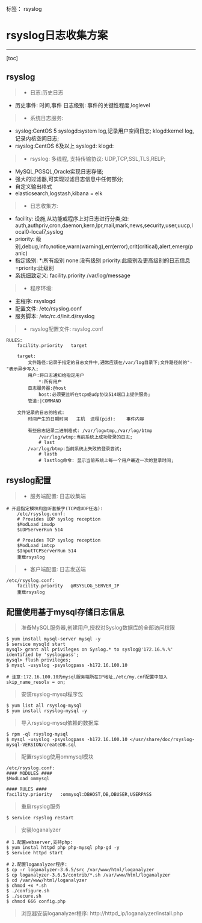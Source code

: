 标签： rsyslog

# rsyslog日志收集方案

---

[toc]

## rsyslog
	
> * 日志:历史日志
 - 历史事件:
   时间,事件
   日志级别: 事件的关键性程度,loglevel
> * 系统日志服务:
 - syslog:CentOS 5
   syslogd:system log,记录用户空间日志;
   klogd:kernel log,记录内核空间日志;
 - rsyslog:CentOS 6及以上
   syslogd:
   klogd:
> * rsyslog: 多线程, 支持传输协议: UDP,TCP,SSL,TLS,RELP;
 - MySQL,PGSQL,Oracle实现日志存储;
 - 强大的过滤器,可实现过滤日志信息中任何部分;
 - 自定义输出格式
 - elasticsearch,logstash,kibana = elk
> * 日志收集方: 
 - facility: 设施,从功能或程序上对日志进行分类;如: auth,authpriv,cron,daemon,kern,lpr,mail,mark,news,security,user,uucp,local0-local7,syslog	
 - priority: 级别,debug,info,notice,warn(warning),err(error),crit(critical),alert,emerg(panic)
 - 指定级别:
   *:所有级别
   none:没有级别
   priority:此级别及更高级别的日志信息
   =priority:此级别
 - 系统细致定义: facility.priority 	/var/log/message
> * 程序环境:
 - 主程序: rsyslogd
 - 配置文件: /etc/rsyslog.conf
 - 服务脚本: /etc/rc.d/init.d/rsyslog
> * rsyslog配置文件: rsyslog.conf
```
RULES:
	facility.priority	target
			
	target:
        文件路径:记录于指定的日志文件中,通常应该在/var/log目录下;文件路径前的"-"表示异步写入;
        用户:将日志通知给指定用户
            *:所有用户
	    日志服务器:@host
            host:必须要监听在tcp或udp协议514端口上提供服务;
	    管道:|COMMAND
		
    文件记录的日志的格式:
        时间产生的日期时间	主机	进程(pid):	事件内容

        有些日志记录二进制格式: /var/logwtmp,/var/log/btmp
            /var/log/wtmp:当前系统上成功登录的日志;
            # last
        /var/log/btmp:当前系统上失败的登录尝试;
            # lastb
			# lastlog命令: 显示当前系统上每一个用户最近一次的登录时间;
```

## rsyslog配置
	
> * 服务端配置: 日志收集端
```
# 开启指定模块和监听套接字(TCP或UDP任选):
    /etc/rsyslog.conf:
    # Provides UDP syslog reception
    $ModLoad imudp
    $UDPServerRun 514

    # Provides TCP syslog reception
    $ModLoad imtcp
    $InputTCPServerRun 514
    重载rsyslog
```
> * 客户端配置: 日志发送端
```
/etc/rsyslog.conf:
    facility.priority	@RSYSLOG_SERVER_IP
    重载rsyslog
```

## 配置使用基于mysql存储日志信息
		
> 准备MySQL服务器,创建用户,授权对Syslog数据库的全部访问权限
```
$ yum install mysql-server mysql -y 
$ service mysqld start
mysql> grant all privileges on Syslog.* to syslog@'172.16.%.%' identified by 'syslogpass';
mysql> flush privileges;
$ mysql -usyslog -psyslogpass -h172.16.100.10

# 注意:172.16.100.10为mysql服务端所在IP地址,/etc/my.cnf配置中加入skip_name_resolv = on;
```
			
> 安装rsyslog-mysql程序包
```
$ yum list all rsyslog-mysql
$ yum install rsyslog-mysql -y
```
	
> 导入rsyslog-mysql依赖的数据库
```
$ rpm -ql rsyslog-mysql
$ mysql -usyslog -psyslogpass -h172.16.100.10 </usr/share/doc/rsyslog-mysql-VERSION/createDB.sql
```
	
> 配置rsyslog使用ommysql模块
```
/etc/rsyslog.conf:
#### MODULES ####
$ModLoad ommysql

#### RULES ####
facility.priority 	:ommysql:DBHOST,DB,DBUSER,USERPASS
```
	
> 重启rsyslog服务
```
$ service rsyslog restart
```
		
> 安装loganalyzer
```
# 1.配置webserver,支持php:
$ yum instal httpd php php-mysql php-gd -y
$ service httpd start

# 2.配置loganalyzer程序:
$ cp -r loganalyzer-3.6.5/src /var/www/html/loganalyzer
$ cp loganalyzer-3.6.5/contrib/*.sh /var/www/html/loganalyzer
$ cd /var/www/html/loganalyzer
$ chmod +x *.sh
$ ./configure.sh
$ ./secure.sh
$ chmod 666 config.php
```

> 浏览器安装loganalyzer程序: http://httpd_ip/loganalyzer/install.php